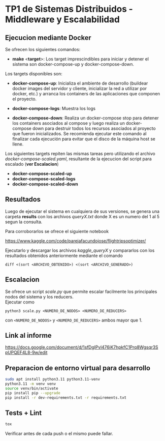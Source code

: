 # TP1 de Sistemas Distribuidos - Middleware y Escalabilidad

## Ejecucion mediante Docker

Se ofrecen los siguientes comandos:

- **make** <**target**>: Los target imprescindibles para iniciar y detener el sistema son docker-compose-up y docker-compose-down.

Los targets disponibles son:

- **docker-compose-up**: Inicializa el ambiente de desarrollo (buildear docker images del servidor y cliente, inicializar la red a utilizar por docker, etc.) y arranca los containers de las aplicaciones que componen el proyecto.

- **docker-compose-logs**: Muestra los logs

- **docker-compose-down**: Realiza un docker-compose stop para detener los containers asociados al compose y luego realiza un docker-compose down para destruir todos los recursos asociados al proyecto que fueron inicializados. Se recomienda ejecutar este comando al finalizar cada ejecución para evitar que el disco de la máquina host se llene.

Los siguientes targets repiten las mismas tareas pero utilizando el archivo _docker-compose-scaled.yaml_, resultante de la ejecucion del script para escalado (**ver Escalacion**)

- **docker-compose-scaled-up**
- **docker-compose-scaled-logs**
- **docker-compose-scaled-down**

## Resultados

Luego de ejecutar el sistema en cualquiera de sus versiones, se genera una carpeta **results** con los archivos _queryX.txt_
donde X es un numero del 1 al 5 segun la consulta.

Para corroborarlos se ofrece el siguiente notebook

https://www.kaggle.com/code/parejafacundojose/flightripsoptimizer/

Ejecutarlo y descargar los archivos _kaggle_queryX_ y compararlos con los resultados obtenidos anteriormente mediante el comando

`diff <(sort <ARCHIVO_OBTENIDO>) <(sort <ARCHIVO_GENERADO>)`

## Escalacion

Se ofrece un script _scale.py_ que permite escalar facilmente los principales nodos del sistema y los reducers.  
Ejecutar como

`python3 scale.py <NUMERO_DE_NODOS> <NUMERO_DE_REDUCERS>`

con `<NUMERO_DE_NODOS>` y `<NUMERO_DE_REDUCERS>` ambos mayor que 1.

## Link al informe

https://docs.google.com/document/d/1sfDgIPvl476iK7hpkfC1Prq8Wgsqr3SpUPQEF4L8-9w/edit

## Preparacion de entorno virtual para desarrollo

```bash
sudo apt install python3.11 python3.11-venv
python3.11 -m venv venv
source venv/bin/activate
pip install pip --upgrade
pip install -r dev-requirements.txt -r requirements.txt
```

## Tests + Lint

```bash
tox
```
Verificar antes de cada push o el mismo puede fallar.
